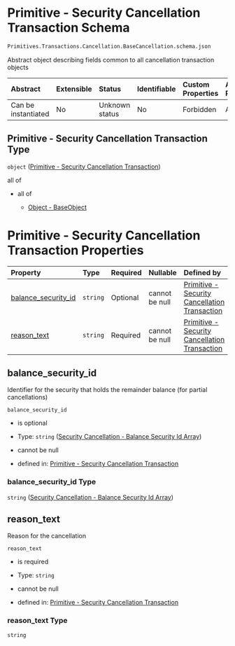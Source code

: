 # Primitive - Security Cancellation Transaction Schema

```txt
Primitives.Transactions.Cancellation.BaseCancellation.schema.json
```

Abstract object describing fields common to all cancellation transaction objects

| Abstract            | Extensible | Status         | Identifiable | Custom Properties | Additional Properties | Access Restrictions | Defined In                                                                                                                            |
| :------------------ | :--------- | :------------- | :----------- | :---------------- | :-------------------- | :------------------ | :------------------------------------------------------------------------------------------------------------------------------------ |
| Can be instantiated | No         | Unknown status | No           | Forbidden         | Allowed               | none                | [BaseCancellation.schema.json](../../schema/primitives/transactions/cancellation/BaseCancellation.schema.json "open original schema") |

## Primitive - Security Cancellation Transaction Type

`object` ([Primitive - Security Cancellation Transaction](basecancellation.md))

all of

*   all of

    *   [Object - BaseObject](issuer-allof-object---baseobject.md "check type definition")

# Primitive - Security Cancellation Transaction Properties

| Property                                    | Type     | Required | Nullable       | Defined by                                                                                                                                                                                                                            |
| :------------------------------------------ | :------- | :------- | :------------- | :------------------------------------------------------------------------------------------------------------------------------------------------------------------------------------------------------------------------------------ |
| [balance_security_id](#balance_security_id) | `string` | Optional | cannot be null | [Primitive - Security Cancellation Transaction](basecancellation-properties-security-cancellation---balance-security-id-array.md "Primitives.Transactions.Cancellation.BaseCancellation.schema.json#/properties/balance_security_id") |
| [reason_text](#reason_text)                 | `string` | Required | cannot be null | [Primitive - Security Cancellation Transaction](basecancellation-properties-reason_text.md "Primitives.Transactions.Cancellation.BaseCancellation.schema.json#/properties/reason_text")                                               |

## balance_security_id

Identifier for the security that holds the remainder balance (for partial cancellations)

`balance_security_id`

*   is optional

*   Type: `string` ([Security Cancellation - Balance Security Id Array](basecancellation-properties-security-cancellation---balance-security-id-array.md))

*   cannot be null

*   defined in: [Primitive - Security Cancellation Transaction](basecancellation-properties-security-cancellation---balance-security-id-array.md "Primitives.Transactions.Cancellation.BaseCancellation.schema.json#/properties/balance_security_id")

### balance_security_id Type

`string` ([Security Cancellation - Balance Security Id Array](basecancellation-properties-security-cancellation---balance-security-id-array.md))

## reason_text

Reason for the cancellation

`reason_text`

*   is required

*   Type: `string`

*   cannot be null

*   defined in: [Primitive - Security Cancellation Transaction](basecancellation-properties-reason_text.md "Primitives.Transactions.Cancellation.BaseCancellation.schema.json#/properties/reason_text")

### reason_text Type

`string`
